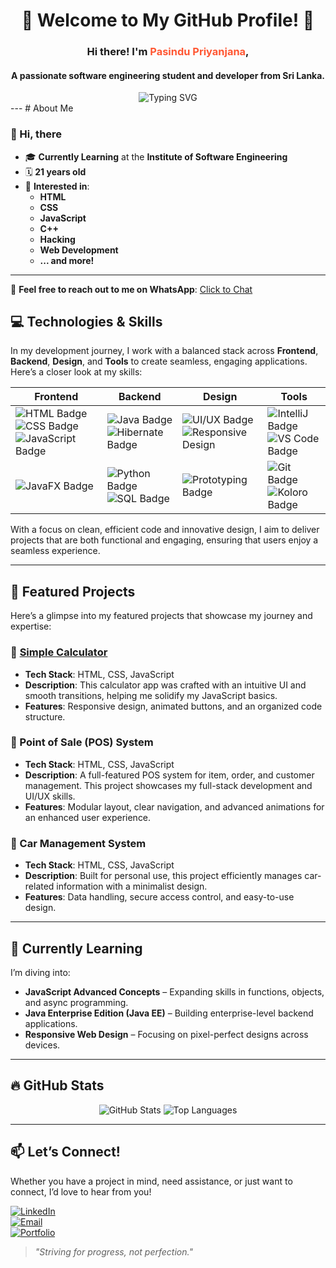 <div align="center">
  <h1>🌟 Welcome to My GitHub Profile! 🌟</h1>
  <h3>Hi there! I'm <span style="color:#ff5733; font-weight:bold;">Pasindu Priyanjana</span>,</h3>
  <h4> A passionate software engineering student and developer from Sri Lanka.</h4>
<img src="https://readme-typing-svg.demolab.com?font=Fira+Code&size=22&pause=1000&color=ff5733&center=true&vCenter=true&width=640&lines=Java+%7C+Python+%7C+JavaScript+%7C+HTML+%2F+CSS+%7C+UI%2FUX+Design;Passionate+about+❤️+Full+Stack+Developer!;Follow+me+for+more+tech+updates!" alt="Typing SVG" />


</div>
---
# About Me

### 👋 Hi, there

- 🎓 **Currently Learning** at the **Institute of Software Engineering**
- 🗓 **21 years old**
- 👀 **Interested in**:
  - **HTML**
  - **CSS**
  - **JavaScript**
  - **C++**
  - **Hacking**
  - **Web Development**
  - **... and more!**

---

💬 **Feel free to reach out to me on WhatsApp**: [Click to Chat](https://wa.me/94716934546)

## 💻 Technologies & Skills

In my development journey, I work with a balanced stack across **Frontend**, **Backend**, **Design**, and **Tools** to create seamless, engaging applications. Here’s a closer look at my skills:

| **Frontend**       | **Backend**             | **Design**                | **Tools**                  |
|--------------------|-------------------------|---------------------------|----------------------------|
| ![HTML Badge](https://img.shields.io/badge/HTML-E34F26?style=for-the-badge&logo=html5&logoColor=white) ![CSS Badge](https://img.shields.io/badge/CSS-1572B6?style=for-the-badge&logo=css3&logoColor=white) ![JavaScript Badge](https://img.shields.io/badge/JavaScript-F7DF1E?style=for-the-badge&logo=javascript&logoColor=black) | ![Java Badge](https://img.shields.io/badge/Java-007396?style=for-the-badge&logo=java&logoColor=white) ![Hibernate Badge](https://img.shields.io/badge/Hibernate-59666C?style=for-the-badge&logo=hibernate&logoColor=white) | ![UI/UX Badge](https://img.shields.io/badge/UI%2FUX_Design-4285F4?style=for-the-badge&logo=figma&logoColor=white) ![Responsive Design](https://img.shields.io/badge/Responsive_Design-FFCA28?style=for-the-badge) | ![IntelliJ Badge](https://img.shields.io/badge/IntelliJ_IDEA-000000?style=for-the-badge&logo=intellij-idea&logoColor=white) ![VS Code Badge](https://img.shields.io/badge/VS_Code-007ACC?style=for-the-badge&logo=visual-studio-code&logoColor=white) |
| ![JavaFX Badge](https://img.shields.io/badge/JavaFX-007396?style=for-the-badge&logo=java&logoColor=white) | ![Python Badge](https://img.shields.io/badge/Python-3776AB?style=for-the-badge&logo=python&logoColor=white) ![SQL Badge](https://img.shields.io/badge/SQL-4479A1?style=for-the-badge&logo=postgresql&logoColor=white) | ![Prototyping Badge](https://img.shields.io/badge/Prototyping-E91E63?style=for-the-badge) | ![Git Badge](https://img.shields.io/badge/Git-F05032?style=for-the-badge&logo=git&logoColor=white) ![Koloro Badge](https://img.shields.io/badge/Koloro-FF5722?style=for-the-badge) |

With a focus on clean, efficient code and innovative design, I aim to deliver projects that are both functional and engaging, ensuring that users enjoy a seamless experience.

---

## 📌 Featured Projects

Here’s a glimpse into my featured projects that showcase my journey and expertise:

### 🧮 [Simple Calculator](https://github.com/priyanjanap/Simple-Calculator.git)
- **Tech Stack**: HTML, CSS, JavaScript
- **Description**: This calculator app was crafted with an intuitive UI and smooth transitions, helping me solidify my JavaScript basics.
- **Features**: Responsive design, animated buttons, and an organized code structure.

### 🛒 Point of Sale (POS) System
- **Tech Stack**: HTML, CSS, JavaScript
- **Description**: A full-featured POS system for item, order, and customer management. This project showcases my full-stack development and UI/UX skills.
- **Features**: Modular layout, clear navigation, and advanced animations for an enhanced user experience.

### 🚗 Car Management System
- **Tech Stack**: HTML, CSS, JavaScript
- **Description**: Built for personal use, this project efficiently manages car-related information with a minimalist design.
- **Features**: Data handling, secure access control, and easy-to-use design.

---

## 🌱 Currently Learning

I’m diving into:
- **JavaScript Advanced Concepts** – Expanding skills in functions, objects, and async programming.
- **Java Enterprise Edition (Java EE)** – Building enterprise-level backend applications.
- **Responsive Web Design** – Focusing on pixel-perfect designs across devices.

---

## 🔥 GitHub Stats

<div align="center">
  <img src="https://github-readme-stats.vercel.app/api?username=priyanjanap&show_icons=true&theme=radical" alt="GitHub Stats" />
  <img src="https://github-readme-stats.vercel.app/api/top-langs/?username=priyanjanap&layout=compact&theme=radical" alt="Top Languages" />
</div>

---

## 📫 Let’s Connect!

Whether you have a project in mind, need assistance, or just want to connect, I’d love to hear from you! 

[![LinkedIn](https://img.shields.io/badge/LinkedIn-Connect-blue?style=flat&logo=linkedin)](https://linkedin.com/in/your-profile)  
[![Email](https://img.shields.io/badge/Email-Contact%20Me-red?style=flat&logo=gmail)](mailto:youremail@example.com)  
[![Portfolio](https://img.shields.io/badge/Portfolio-Visit-blue?style=flat&logo=google-chrome)](https://your-portfolio-link.com)

> _"Striving for progress, not perfection."_
